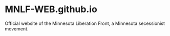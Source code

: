 # MNLF-WEB.github.io
Official website of the Minnesota Liberation Front, a Minnesota secessionist movement.
